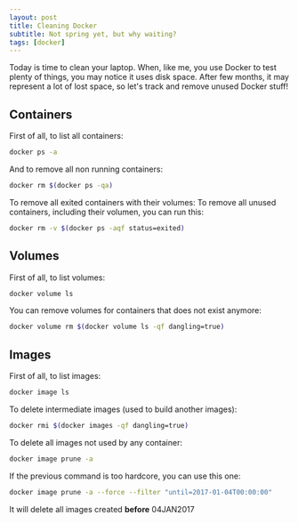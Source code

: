 ```yaml
---
layout: post
title: Cleaning Docker
subtitle: Not spring yet, but why waiting?
tags: [docker]
---
```


Today is time to clean your laptop. When, like me, you use Docker to test plenty of things, you may notice it uses disk space. After few months, it may represent a lot of lost space, so let's track and remove unused Docker stuff!

## Containers
First of all, to list all containers:
```bash
docker ps -a
```

And to remove all non running containers:
```bash
docker rm $(docker ps -qa)
```

To remove all exited containers with their volumes:
To remove all unused containers, including their volumen, you can run this:
```bash
docker rm -v $(docker ps -aqf status=exited)
```

## Volumes
First of all, to list volumes:
```bash
docker volume ls
```

You can remove volumes for containers that does not exist anymore:
```bash
docker volume rm $(docker volume ls -qf dangling=true)
```

## Images
First of all, to list images:
```bash
docker image ls
```

To delete intermediate images (used to build another images):
```bash
docker rmi $(docker images -qf dangling=true)
```

To delete all images not used by any container: 
```bash
docker image prune -a
```

If the previous command is too hardcore, you can use this one:
```bash
docker image prune -a --force --filter "until=2017-01-04T00:00:00"
```
It will delete all images created **before** 04JAN2017
